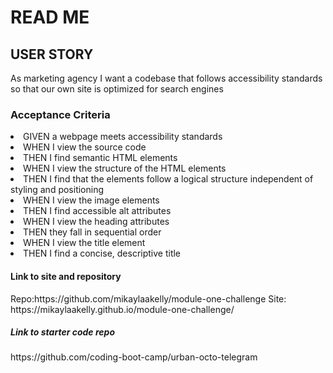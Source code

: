 <h1>READ ME</h1>

<h2>USER STORY</h2>
As marketing agency
I want a codebase that follows accessibility standards
so that our own site is optimized for search engines</li>

<h3>Acceptance Criteria</h3>
<li>GIVEN a webpage meets accessibility standards
<li>WHEN I view the source code</li>
<li>THEN I find semantic HTML elements</li>
<li>WHEN I view the structure of the HTML elements</li>
<li>THEN I find that the elements follow a logical structure independent of styling and positioning</li>
<li>WHEN I view the image elements</li>
<li>THEN I find accessible alt attributes</li>
<li>WHEN I view the heading attributes</li>
<li>THEN they fall in sequential order</li>
<li>WHEN I view the title element</li>
<li>THEN I find a concise, descriptive title</li>

<h4>Link to site and repository </h4>
Repo:https://github.com/mikaylaakelly/module-one-challenge
Site: https://mikaylaakelly.github.io/module-one-challenge/
<h5>Link to starter code repo</h5>
https://github.com/coding-boot-camp/urban-octo-telegram
